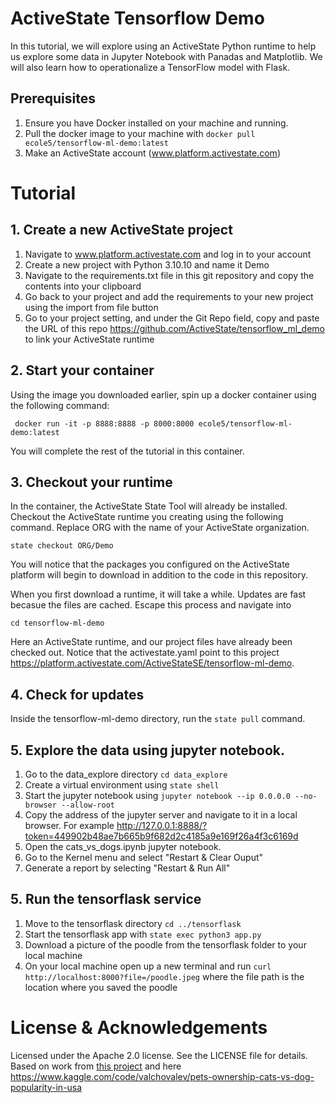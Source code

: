 # ActiveState Tensorflow Demo

In this tutorial, we will explore using an ActiveState Python runtime to help us explore some data in Jupyter Notebook with Panadas and Matplotlib. We will also learn how to operationalize a TensorFlow model with Flask.

## Prerequisites

1. Ensure you have Docker installed on your machine and running.
2. Pull the docker image to your machine with ```docker pull ecole5/tensorflow-ml-demo:latest```
2. Make an ActiveState account (www.platform.activestate.com)

# Tutorial 
## 1. Create a new ActiveState project

1. Navigate to www.platform.activestate.com and log in to your account
2. Create a new project with Python 3.10.10 and name it Demo
3. Navigate to the requirements.txt file in this git repository and copy the contents into your clipboard
4. Go back to your project and add the requirements to your new project using the import from file button
5. Go to your project setting, and under the Git Repo field, copy and paste the URL of this repo https://github.com/ActiveState/tensorflow_ml_demo to link your ActiveState runtime

## 2. Start your container

Using the image you downloaded earlier, spin up a docker container using the following command:

``` docker run -it -p 8888:8888 -p 8000:8000 ecole5/tensorflow-ml-demo:latest```

You will complete the rest of the tutorial in this container.

## 3. Checkout your runtime

In the container, the ActiveState State Tool will already be installed. Checkout the ActiveState runtime you creating using the following command. Replace ORG with the name of your ActiveState organization. 

```state checkout ORG/Demo```

You will notice that the packages you configured on the ActiveState platform will begin to download in addition to the code in this repository.

When you first download a runtime, it will take a while. Updates are fast becasue the files are cached. Escape this process and navigate into 

```cd tensorflow-ml-demo```

Here an ActiveState runtime, and our project files have already been checked out. Notice that the activestate.yaml point to this project https://platform.activestate.com/ActiveStateSE/tensorflow-ml-demo.

## 4. Check for updates
Inside the tensorflow-ml-demo directory, run the ```state pull``` command.

## 5. Explore the data using jupyter notebook.
1. Go to the data_explore directory ```cd data_explore```
2. Create a virtual environment using ```state shell```
3. Start the jupyter notebook using ```jupyter notebook --ip 0.0.0.0 --no-browser --allow-root```
4. Copy the address of the jupyter server and navigate to it in a local browser. For example http://127.0.0.1:8888/?token=449902b48ae7b665b9f682d2c4185a9e169f26a4f3c6169d
5. Open the cats_vs_dogs.ipynb jupyter notebook.
6. Go to the Kernel menu and select "Restart & Clear Ouput"
7. Generate a report by selecting "Restart & Run All"

## 5. Run the tensorflask service
1. Move to the tensorflask directory ```cd ../tensorflask```
2. Start the tensorflask app with ```state exec python3 app.py```
3. Download a picture of the poodle from the tensorflask folder to your local machine
4. On your local machine open up a new terminal and run ```curl http://localhost:8000?file=/poodle.jpeg``` where the file path is the location where you saved the poodle

# License & Acknowledgements

Licensed under the Apache 2.0 license. See the LICENSE file for details.
Based on work from [this project](https://github.com/ActiveState/tensorflask) 
and here
https://www.kaggle.com/code/valchovalev/pets-ownership-cats-vs-dog-popularity-in-usa
